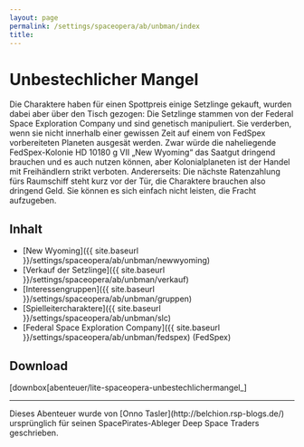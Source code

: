 ```yaml
---
layout: page
permalink: /settings/spaceopera/ab/unbman/index
title: 
---
```


# Unbestechlicher Mangel

Die Charaktere haben für einen Spottpreis einige Setzlinge gekauft, wurden dabei aber über den Tisch gezogen: Die Setzlinge stammen von der Federal Space Exploration Company und sind genetisch manipuliert. Sie verderben, wenn sie nicht innerhalb einer gewissen Zeit auf einem von FedSpex vorbereiteten Planeten ausgesät werden. Zwar würde die naheliegende FedSpex-Kolonie HD 10180 g VII &bdquo;New Wyoming&ldquo; das Saatgut dringend brauchen und es auch nutzen können, aber Kolonialplaneten ist der Handel mit Freihändlern strikt verboten. Andererseits: Die nächste Ratenzahlung fürs Raumschiff steht kurz vor der Tür, die Charaktere brauchen also dringend Geld. Sie können es sich einfach nicht leisten, die Fracht aufzugeben.

## Inhalt

- [New Wyoming]({{ site.baseurl }}/settings/spaceopera/ab/unbman/newwyoming)
- [Verkauf der Setzlinge]({{ site.baseurl }}/settings/spaceopera/ab/unbman/verkauf)
- [Interessengruppen]({{ site.baseurl }}/settings/spaceopera/ab/unbman/gruppen)
- [Spielleitercharaktere]({{ site.baseurl }}/settings/spaceopera/ab/unbman/slc)
- [Federal Space Exploration Company]({{ site.baseurl }}/settings/spaceopera/ab/unbman/fedspex) (FedSpex)

## Download

[downbox[abenteuer/lite-spaceopera-unbestechlichermangel_]

<hr/>
Dieses Abenteuer wurde von [Onno Tasler](http://belchion.rsp-blogs.de/) ursprünglich für seinen SpacePirates-Ableger Deep Space Traders geschrieben.


